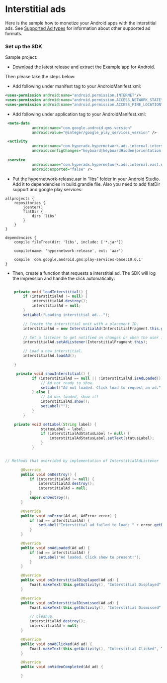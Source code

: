 # Interstitial ads

Here is the sample how to monetize your Android apps with the interstitial ads. See [Supported Ad types](https://github.com/hyperads/android-sdk#supported-ad-types) for information about other supported ad formats.

### Set up the SDK

Sample project:

* [Download](https://github.com/hyperads/android-sdk/releases) the latest release and extract the Example app for Android.

Then please take the steps below:

* Add following under manifest tag to your AndroidManifest.xml:

```xml
<uses-permission android:name="android.permission.INTERNET"/>
<uses-permission android:name="android.permission.ACCESS_NETWORK_STATE" />
<uses-permission android:name="android.permission.ACCESS_FINE_LOCATION" />
```

* Add following under application tag to your AndroidManifest.xml:

```xml
 <meta-data
            android:name="com.google.android.gms.version"
            android:value="@integer/google_play_services_version" />

 <activity
            android:name="com.hyperadx.hypernetwork.ads.internal.interstitial.HadNetworkActivity"
            android:configChanges="keyboard|keyboardHidden|orientation|screenLayout|uiMode|screenSize|smallestScreenSize" />
 
 <service
            android:name="com.hyperadx.hypernetwork.ads.internal.vast.network.asynctask.VASTAsyncTask$Async"
            android:exported="false" />
```

* Put the hypernetwork-release.aar in “libs” folder in your Android Studio. Add it to dependencies in build.grandle file. Also you need to add flatDir support and google play services:

```groove
allprojects {
    repositories {
        jcenter()
        flatDir {
            dirs 'libs'
        }
    }
}

dependencies {
    compile fileTree(dir: 'libs', include: ['*.jar'])

    compile(name: 'hypernetwork-release', ext: 'aar')

    compile 'com.google.android.gms:play-services-base:10.0.1'
}
```

* Then, create a function that requests a interstitial ad. The SDK will log the impression and handle the click automatically:

```java

    private void loadInterstitial() {
        if (interstitialAd != null) {
            interstitialAd.destroy();
            interstitialAd = null;
        }
        setLabel("Loading interstitial ad...");

        // Create the interstitial unit with a placement ID.
        interstitialAd = new InterstitialAd(InterstitialFragment.this.getActivity(), "W93593Xw");

        // Set a listener to get notified on changes or when the user interact with the ad.
        interstitialAd.setAdListener(InterstitialFragment.this);

        // Load a new interstitial.
        interstitialAd.loadAd();

    }

     private void showInterstitial() {
            if (interstitialAd == null || !interstitialAd.isAdLoaded()) {
                // Ad not ready to show.
                setLabel("Ad not loaded. Click load to request an ad.");
            } else {
                // Ad was loaded, show it!
                interstitialAd.show();
                setLabel("");
            }
        }

    private void setLabel(String label) {
                statusLabel = label;
                if (interstitialAdStatusLabel != null) {
                    interstitialAdStatusLabel.setText(statusLabel);
                }
            }


// Methods that overrided by implementation of InterstitialAdListener

       @Override
       public void onDestroy() {
           if (interstitialAd != null) {
               interstitialAd.destroy();
               interstitialAd = null;
           }
           super.onDestroy();
       }

       @Override
       public void onError(Ad ad, AdError error) {
           if (ad == interstitialAd) {
               setLabel("Interstitial ad failed to load: " + error.getErrorMessage());
           }
       }

       @Override
       public void onAdLoaded(Ad ad) {
           if (ad == interstitialAd) {
               setLabel("Ad loaded. Click show to present!");
           }
       }

       @Override
       public void onInterstitialDisplayed(Ad ad) {
           Toast.makeText(this.getActivity(), "Interstitial Displayed", Toast.LENGTH_SHORT).show();
       }

       @Override
       public void onInterstitialDismissed(Ad ad) {
           Toast.makeText(this.getActivity(), "Interstitial Dismissed", Toast.LENGTH_SHORT).show();

           // Cleanup.
           interstitialAd.destroy();
           interstitialAd = null;
       }

       @Override
       public void onAdClicked(Ad ad) {
           Toast.makeText(this.getActivity(), "Interstitial Clicked", Toast.LENGTH_SHORT).show();
       }

       @Override
       public void onVideoCompleted(Ad ad) {

       }

```
